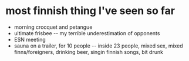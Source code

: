 # most finnish thing I've seen so far
- morning crocquet and petangue
- ultimate frisbee -- my terrible underestimation of opponents
- ESN meeting
- sauna on a trailer, for 10 people -- inside 23 people, mixed sex, mixed finns/foreigners, drinking beer, singin finnish songs, bit drunk
